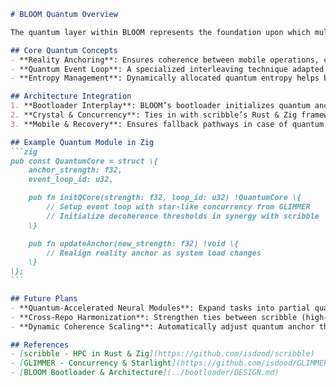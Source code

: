 <!--
BLOOM Quantum Overview:
{
  "metadata": {
    "timestamp": "2025-05-28 22:30:21",
    "author": "isdood",
    "pattern_version": "1.0.0",
    "color_scheme": "GLIMMER"
  }
}
-->
````markdown name=OVERVIEW.md
# BLOOM Quantum Overview

The quantum layer within BLOOM represents the foundation upon which multiple concurrency paradigms—such as scribble’s crystal-based computing and GLIMMER’s star-like concurrency—merge into the STARWEAVE universe. This overview highlights how BLOOM leverages quantum states, anchors reality, and coordinates with the crystal and concurrency resources across the ecosystem.

## Core Quantum Concepts
- **Reality Anchoring**: Ensures coherence between mobile operations, crystal-lattice states, and quantum entanglements.
- **Quantum Event Loop**: A specialized interleaving technique adapted from scribble’s concurrency model, distributing tasks among star-like schedules from GLIMMER.
- **Entropy Management**: Dynamically allocated quantum entropy helps bolster cryptographic security for the entire mobile stack.

## Architecture Integration
1. **Bootloader Interplay**: BLOOM’s bootloader initializes quantum anchors early, verifying cryptographic signatures with quantum-level randomness.
2. **Crystal & Concurrency**: Ties in with scribble’s Rust & Zig frameworks to extend concurrency support across quantum boundaries. In synergy with GLIMMER, star-like concurrency meets crystal-lattice tasks for maximum throughput.
3. **Mobile & Recovery**: Ensures fallback pathways in case of quantum decoherence, bridging the gap between secure mobile usage and robust recovery flows.

## Example Quantum Module in Zig
```zig
pub const QuantumCore = struct \{
    anchor_strength: f32,
    event_loop_id: u32,

    pub fn initQCore(strength: f32, loop_id: u32) !QuantumCore \{
        // Setup event loop with star-like concurrency from GLIMMER
        // Initialize decoherence thresholds in synergy with scribble
    \}

    pub fn updateAnchor(new_strength: f32) !void \{
        // Realign reality anchor as system load changes
    \}
\};
```

## Future Plans
- **Quantum-Accelerated Neural Modules**: Expand tasks into partial quantum computations for advanced inference loops.
- **Cross-Repo Harmonization**: Strengthen ties between scribble (high-performance computing) and GLIMMER (artful concurrency) for deeper synergy.
- **Dynamic Coherence Scaling**: Automatically adjust quantum anchor thresholds based on device usage patterns.

## References
- [scribble - HPC in Rust & Zig](https://github.com/isdood/scribble)
- [GLIMMER - Concurrency & Starlight](https://github.com/isdood/GLIMMER)
- [BLOOM Bootloader & Architecture](../bootloader/DESIGN.md)

````
